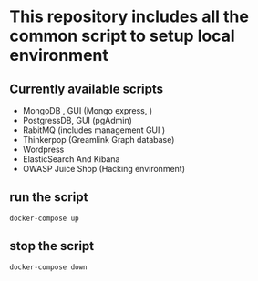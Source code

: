 

# This repository includes all the common script to setup local environment

## Currently available scripts 

- MongoDB , GUI (Mongo express, )
- PostgressDB, GUI (pgAdmin)
- RabitMQ (includes management GUI )
- Thinkerpop (Greamlink Graph database)
- Wordpress
- ElasticSearch And Kibana
- OWASP Juice Shop (Hacking environment)

## run the script 
```
docker-compose up
```

## stop the script 
```
docker-compose down 
```

